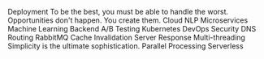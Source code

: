 Deployment To be the best, you must be able to handle the worst. Opportunities don't happen. You create them. Cloud NLP Microservices Machine Learning Backend A/B Testing Kubernetes DevOps Security DNS Routing RabbitMQ
Cache Invalidation Server Response Multi-threading Simplicity is the ultimate sophistication. Parallel Processing Serverless
